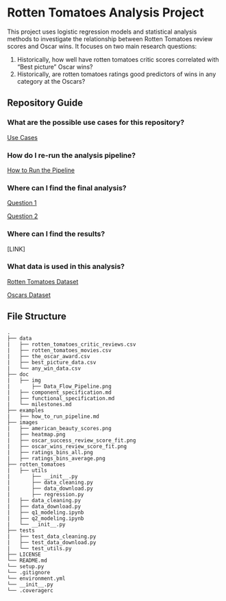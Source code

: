 # Rotten Tomatoes Analysis Project
This project uses logistic regression models and statistical analysis methods to investigate the relationship between Rotten Tomatoes review scores and Oscar wins. It focuses on two main research questions:
1. Historically, how well have rotten tomatoes critic scores correlated with “Best picture” Oscar wins? 
2. Historically, are rotten tomatoes ratings good predictors of wins in any category at the Oscars?

## Repository Guide

### What are the possible use cases for this repository?
[Use Cases](https://github.com/Jonathan-Alexander/DATA515-RottenTomatoesAnalysis/blob/main/doc/functional_specification.md#use-cases)

### How do I re-run the analysis pipeline? 
[How to Run the Pipeline](https://github.com/Jonathan-Alexander/DATA515-RottenTomatoesAnalysis/blob/main/examples/how_to_run_pipeline.md#how-to-run-the-pipeline)

### Where can I find the final analysis?
[Question 1](https://github.com/Jonathan-Alexander/DATA515-RottenTomatoesAnalysis/blob/main/rotten_tomatoes/q1_modeling.ipynb)  

[Question 2](https://github.com/Jonathan-Alexander/DATA515-RottenTomatoesAnalysis/blob/main/rotten_tomatoes/q2_modeling.ipynb)

### Where can I find the results?
[LINK]

### What data is used in this analysis?
[Rotten Tomatoes Dataset](https://www.kaggle.com/datasets/stefanoleone992/rotten-tomatoes-movies-and-critic-reviews-dataset?select=rotten_tomatoes_movies.csv)  

[Oscars Dataset](https://www.kaggle.com/datasets/unanimad/the-oscar-award)

## File Structure

```
.
├── data
|   ├── rotten_tomatoes_critic_reviews.csv
|   ├── rotten_tomatoes_movies.csv
|   ├── the_oscar_award.csv
|   ├── best_picture_data.csv
|   └── any_win_data.csv
├── doc
|   ├── img
|       ├── Data_Flow_Pipeline.png
|   ├── component_specification.md
|   ├── functional_specification.md
|   └── milestones.md
├── examples
|   ├── how_to_run_pipeline.md
├── images
|   ├── american_beauty_scores.png
|   ├── heatmap.png
|   ├── oscar_success_review_score_fit.png
|   ├── oscar_wins_review_score_fit.png
|   ├── ratings_bins_all.png
|   ├── ratings_bins_average.png
├── rotten_tomatoes
|   ├── utils
|       ├── __init__.py
|       ├── data_cleaning.py
|       ├── data_download.py
|       ├── regression.py
|   ├── data_cleaning.py
|   ├── data_download.py
|   ├── q1_modeling.ipynb
|   ├── q2_modeling.ipynb
|   └── __init__.py
├── tests
|   ├── test_data_cleaning.py
|   ├── test_data_download.py
|   └── test_utils.py
├── LICENSE
└── README.md
└── setup.py
└── .gitignore
└── environment.yml
└── __init__.py
└── .coveragerc
```


